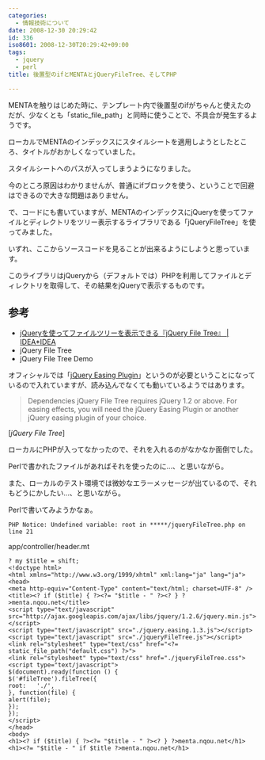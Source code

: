 ```yaml
---
categories:
  - 情報技術について
date: 2008-12-30 20:29:42
id: 336
iso8601: 2008-12-30T20:29:42+09:00
tags:
  - jquery
  - perl
title: 後置型のifとMENTAとjQueryFileTree、そしてPHP

---
```


<p>MENTAを触りはじめた時に、テンプレート内で後置型のifがちゃんと使えたのだが、少なくとも「static_file_path」と同時に使うことで、不具合が発生するようです。</p>

<p>ローカルでMENTAのインデックスにスタイルシートを適用しようとしたところ、タイトルがおかしくなっていました。</p>

<p>スタイルシートへのパスが入ってしまうようになりました。</p>

<p>今のところ原因はわかりませんが、普通にifブロックを使う、ということで回避はできるので大きな問題はありません。</p>

<p>で、コードにも書いていますが、MENTAのインデックスにjQueryを使ってファイルとディレクトリをツリー表示するライブラリである「jQueryFileTree」を使ってみました。</p>

<p>いずれ、ここからソースコードを見ることが出来るようにしようと思っています。</p>

<p>このライブラリはjQueryから（デフォルトでは）PHPを利用してファイルとディレクトリを取得して、その結果をjQueryで表示するものです。</p>

<h2>参考</h2>

<ul>
<li><a href="http://www.ideaxidea.com/archives/2008/03/jqueryjquery_file_tree.html" target="_blank">jQueryを使ってファイルツリーを表示できる『jQuery File Tree』 | IDEA*IDEA</a></li>
<li>jQuery File Tree</li>
<li>jQuery File Tree Demo</li>
</ul>

<p>オフィシャルでは「<a href="http://gsgd.co.uk/sandbox/jquery/easing/" target="_blank">jQuery Easing Plugin</a>」というのが必要ということになっているので入れていますが、読み込んでなくても動いているようではあります。</p>

<blockquote cite="http://abeautifulsite.net/notebook/58" title="jQuery File Tree" class="blockquote"><p>Dependencies    jQuery File Tree requires jQuery 1.2 or above. For easing effects, you will need the jQuery Easing Plugin or another jQuery easing plugin of your choice.</p></blockquote>

<div class="cite">[<cite>jQuery File Tree</cite>]</div>

<p>ローカルにPHPが入ってなかったので、それを入れるのがなかなか面倒でした。</p>

<p>Perlで書かれたファイルがあればそれを使ったのに&#133;、と思いながら。</p>

<p>また、ローカルのテスト環境では微妙なエラーメッセージが出ているので、それもどうにかしたい&#133;、と思いながら。</p>

<p>Perlで書いてみようかなぁ。</p>

<pre><code>PHP Notice: Undefined variable: root in *****/jqueryFileTree.php on line 21</code></pre>



<p>app/controller/header.mt</p>

<pre><code>? my &#36;title = shift;
&#60;!doctype html&#62;
&#60;html xmlns=&#34;http://www.w3.org/1999/xhtml&#34; xml:lang=&#34;ja&#34; lang=&#34;ja&#34;&#62;
&#60;head&#62;
&#60;meta http-equiv=&#34;Content-Type&#34; content=&#34;text/html; charset=UTF-8&#34; /&#62;
&#60;title&#62;&#60;? if (&#36;title) { ?&#62;&#60;?= &#34;&#36;title - &#34; ?&#62;&#60;? } ?&#62;menta.nqou.net&#60;/title&#62;
&#60;script type=&#34;text/javascript&#34; src=&#34;http://ajax.googleapis.com/ajax/libs/jquery/1.2.6/jquery.min.js&#34;&#62;&#60;/script&#62;
&#60;script type=&#34;text/javascript&#34; src=&#34;./jquery.easing.1.3.js&#34;&#62;&#60;/script&#62;
&#60;script type=&#34;text/javascript&#34; src=&#34;./jqueryFileTree.js&#34;&#62;&#60;/script&#62;
&#60;link rel=&#34;stylesheet&#34; type=&#34;text/css&#34; href=&#34;&#60;?= static_file_path(&#34;default.css&#34;) ?&#62;&#34;&#62;
&#60;link rel=&#34;stylesheet&#34; type=&#34;text/css&#34; href=&#34;./jqueryFileTree.css&#34;&#62;
&#60;script type=&#34;text/javascript&#34;&#62;
&#36;(document).ready(function () {
&#36;('#fileTree').fileTree({
root:   './',
}, function(file) {
alert(file);
});
});
&#60;/script&#62;
&#60;/head&#62;
&#60;body&#62;
&#60;h1&#62;&#60;? if (&#36;title) { ?&#62;&#60;?= &#34;&#36;title - &#34; ?&#62;&#60;? } ?&#62;menta.nqou.net&#60;/h1&#62;
&#60;h1&#62;&#60;?= &#34;&#36;title - &#34; if &#36;title ?&#62;menta.nqou.net&#60;/h1&#62;</code></pre>
    	